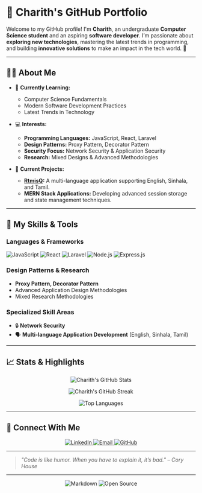 # 🌟 Charith's GitHub Portfolio  

Welcome to my GitHub profile! I'm **Charith**, an undergraduate **Computer Science student** and an aspiring **software developer**. I’m passionate about **exploring new technologies**, mastering the latest trends in programming, and building **innovative solutions** to make an impact in the tech world. 🚀  

---

## 👨‍💻 **About Me**

- 🌱 **Currently Learning:**  
  - Computer Science Fundamentals  
  - Modern Software Development Practices  
  - Latest Trends in Technology  

- 💻 **Interests:**  
  - **Programming Languages:** JavaScript, React, Laravel  
  - **Design Patterns:** Proxy Pattern, Decorator Pattern  
  - **Security Focus:** Network Security & Application Security  
  - **Research:** Mixed Designs & Advanced Methodologies  

- 🎯 **Current Projects:**  
  - **[RtmisQ](#):** A multi-language application supporting English, Sinhala, and Tamil.  
  - **MERN Stack Applications:** Developing advanced session storage and state management techniques.  

---

## 🚀 **My Skills & Tools**  

### **Languages & Frameworks**  
![JavaScript](https://img.shields.io/badge/JavaScript-F7DF1E?style=for-the-badge&logo=javascript&logoColor=black)
![React](https://img.shields.io/badge/React-61DAFB?style=for-the-badge&logo=react&logoColor=black)
![Laravel](https://img.shields.io/badge/Laravel-FF2D20?style=for-the-badge&logo=laravel&logoColor=white)
![Node.js](https://img.shields.io/badge/Node.js-339933?style=for-the-badge&logo=node.js&logoColor=white)
![Express.js](https://img.shields.io/badge/Express.js-404D59?style=for-the-badge)

### **Design Patterns & Research**  
- **Proxy Pattern, Decorator Pattern**  
- Advanced Application Design Methodologies  
- Mixed Research Methodologies  

### **Specialized Skill Areas**  
- 🔒 **Network Security**  
- 🗣️ **Multi-language Application Development** (English, Sinhala, Tamil)

---

## 📈 **Stats & Highlights**  

<div align="center">

  ![Charith's GitHub Stats](https://github-readme-stats.vercel.app/api?username=YourGitHubUsername&show_icons=true&hide_border=true&theme=radical)

  ![Charith's GitHub Streak](https://github-readme-streak-stats.herokuapp.com?user=YourGitHubUsername&theme=radical&hide_border=true)

  ![Top Languages](https://github-readme-stats.vercel.app/api/top-langs/?username=YourGitHubUsername&layout=compact&theme=radical&hide_border=true)

</div>

---

## 🌟 **Connect With Me**

<p align="center">
  <a href="https://www.linkedin.com/in/YourLinkedInProfile/" target="_blank">
    <img src="https://img.shields.io/badge/LinkedIn-0A66C2?style=for-the-badge&logo=linkedin&logoColor=white" alt="LinkedIn">
  </a>
  <a href="mailto:your.email@example.com">
    <img src="https://img.shields.io/badge/Email-D14836?style=for-the-badge&logo=gmail&logoColor=white" alt="Email">
  </a>
  <a href="https://github.com/YourGitHubUsername" target="_blank">
    <img src="https://img.shields.io/badge/GitHub-181717?style=for-the-badge&logo=github&logoColor=white" alt="GitHub">
  </a>
</p>

---

> _"Code is like humor. When you have to explain it, it’s bad." – Cory House_

---

<p align="center">
  <img src="https://img.shields.io/badge/Made%20with-Markdown-1f425f.svg?style=flat-square" alt="Markdown">
  <img src="https://img.shields.io/badge/Open%20Source-%E2%9D%A4-red?style=flat-square" alt="Open Source">
</p>
